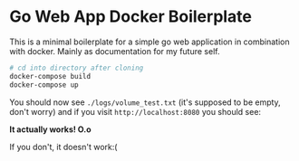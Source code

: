 # Go Web App Docker Boilerplate

This is a minimal boilerplate for a simple go web application in combination with docker.
Mainly as documentation for my future self.


```bash
# cd into directory after cloning
docker-compose build
docker-compose up
```

You should now see `./logs/volume_test.txt` (it's supposed to be empty, don't worry) and if you visit `http://localhost:8080` you should see: 

**It actually works! O.o**


If you don't, it doesn't work:(
